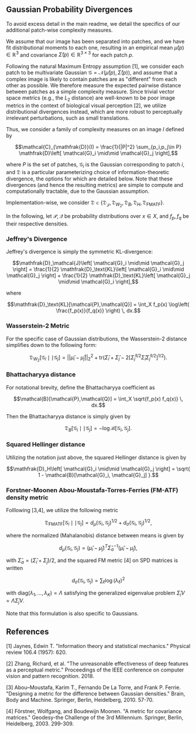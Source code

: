 ## Gaussian Probability Divergences

To avoid excess detail in the main readme, we detail the specifics of our additional patch-wise complexity measures.

We assume that our image has been separated into patches, and we have fit distributional moments to each one, resulting in an empirical mean $`\widehat{\mu}(p)\in\mathbb{R}^{3}`$ and covariance $`\widehat{\Sigma}(p)\in\mathbb{R}^{3\times 3}`$ for each patch $`p`$.

Following the natural Maximum Entropy assumption [1], we consider each patch to be multivariate Gaussian $`\mathcal{G} = \mathcal{N}(\widehat{\mu}(p),\widehat{\Sigma}(p))`$, and assume that a complex image is likely to contain patches are as "different" from each other as possible.
We therefore measure the expected pairwise distance between patches as a simple complexity measure.
Since trivial vector space metrics (e.g., the $`L_2`$ distance) are well-known to be poor image metrics in the context of biological visual perception [2], we utilize distributional divergences instead, which are more robust to perceptually irrelevant perturbations, such as small translations.

Thus, we consider a family of complexity measures on an image $`I`$ defined by
```math
\mathcal{C}_{\mathfrak{D}}(I) = \frac{1}{|P|^2} \sum_{p_i,p_j\in P} \mathfrak{D}\left[ \mathcal{G}_i \mid\mid \mathcal{G}_j \right],
```
where $`P`$ is the set of patches, $`\mathcal{G}_i`$ is the Gaussian corresponding to patch $`i`$, and $`\mathfrak{D}`$ is a particular parameterizing choice of information-theoretic divergence, the options for which are detailed below. Note that these divergences (and hence the resulting metrics) are simple to compute and computationally tractable, due to the Gaussian assumption.

Implementation-wise, we consider $`\mathfrak{D} \in \{ \mathfrak{D}_{\mathcal{J}}, \mathfrak{D}_{W_2}, \mathfrak{D}_B, \mathfrak{D}_H, \mathfrak{D}_\text{FMATF} \}`$. 

In the following, let $`\mathcal{P},\mathcal{Q}`$ be probability distributions over $`x\in X`$, and $`f_p,f_q`$ be their respective densities.

### Jeffrey's Divergence

Jeffrey's divergence is simply the symmetric KL-divergence:
```math
\mathfrak{D}_\mathcal{J}\left[ \mathcal{G}_i \mid\mid \mathcal{G}_j \right] = \frac{1}{2} \mathfrak{D}_\text{KL}\left[ \mathcal{G}_i \mid\mid \mathcal{G}_j \right] + \frac{1}{2} \mathfrak{D}_\text{KL}\left[ \mathcal{G}_j \mid\mid \mathcal{G}_i \right],
```
where 
```math
\mathfrak{D}_\text{KL}[\mathcal{P},\mathcal{Q}] = \int_X f_p(x) \log\left( \frac{f_p(x)}{f_q(x)} \right) \, dx.
```

### Wasserstein-2 Metric 

For the specific case of Gaussian distributions, the Wasserstein-2 distance simplifies down to the following form:
```math
\mathfrak{D}_{W_2}\left[ \mathcal{G}_i \mid\mid \mathcal{G}_j \right] = || \widehat{\mu}_i - \widehat{\mu}_j ||_2^2 + \text{tr}\left( \widehat{\Sigma}_i + \widehat{\Sigma}_j - 2[\widehat{\Sigma}_j^{1/2} \widehat{\Sigma}_i \widehat{\Sigma}_j^{1/2}]^{1/2} \right).
```

### Bhattacharyya distance 

For notational brevity, define the Bhattacharyya coefficient as
```math
\mathcal{B}[\mathcal{P},\mathcal{Q}] = \int_X \sqrt{f_p(x) f_q(x)} \, dx.
```
Then the Bhattacharyya distance is simply given by
```math
\mathfrak{D}_B\left[ \mathcal{G}_i \mid\mid \mathcal{G}_j \right] = -\log\mathcal{B}[\mathcal{G}_i, \mathcal{G}_j].
```

### Squared Hellinger distance

Utilizing the notation just above, the squared Hellinger distance is given by 
```math
\mathfrak{D}_H\left[ \mathcal{G}_i \mid\mid \mathcal{G}_j \right] = \sqrt{ 1 - \mathcal{B}[\mathcal{G}_i, \mathcal{G}_j] }.
```

### Forstner-Moonen Abou-Moustafa-Torres-Ferries (FM-ATF) density metric

Folllowing [3,4], we utilize the following metric
```math
\mathfrak{D}_\text{FMATF}\left[ \mathcal{G}_i \mid\mid \mathcal{G}_j \right] = d_\mu(\mathcal{G}_i, \mathcal{G}_j)^{1/2} + d_\sigma(\mathcal{G}_i, \mathcal{G}_j)^{1/2},
```
where the normalized (Mahalanobis) distance between means is given by
```math
d_\mu(\mathcal{G}_i, \mathcal{G}_j) = (\widehat{\mu}_i - \widehat{\mu}_j)^T \widehat{\Sigma}_a^{-1} (\widehat{\mu}_i - \widehat{\mu}_j),
```
with $`\widehat{\Sigma}_a = (\widehat{\Sigma}_i + \widehat{\Sigma}_j) / 2`$,
and the squared FM metric [4] on SPD matrices is written
```math
d_\sigma(\mathcal{G}_i, \mathcal{G}_j) = \sum_\ell \log (\lambda_\ell)^2 
```
with $`\text{diag}(\lambda_1,\ldots,\lambda_K) = \Lambda`$ satisfying the generalized eigenvalue problem $`\widehat{\Sigma}_i V = \Lambda \widehat{\Sigma}_j V`$.

Note that this formulation is also specific to Gaussians.

## References

[1] Jaynes, Edwin T. "Information theory and statistical mechanics." Physical review 106.4 (1957): 620.

[2] Zhang, Richard, et al. "The unreasonable effectiveness of deep features as a perceptual metric." Proceedings of the IEEE conference on computer vision and pattern recognition. 2018.

[3] Abou–Moustafa, Karim T., Fernando De La Torre, and Frank P. Ferrie. "Designing a metric for the difference between Gaussian densities." Brain, Body and Machine. Springer, Berlin, Heidelberg, 2010. 57-70.

[4] Förstner, Wolfgang, and Boudewijn Moonen. "A metric for covariance matrices." Geodesy-the Challenge of the 3rd Millennium. Springer, Berlin, Heidelberg, 2003. 299-309.


